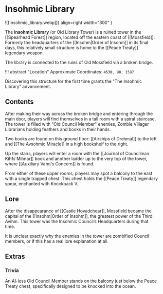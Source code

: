 # Insohmic Library

![[Insohmic_library.webp]]{ align=right width="300" }

The **Insohmic Library** (or Old Library Tower) is a ruined tower in the [[Spearhead Forest]] region, located off the eastern coast of [[Mossfield]]. Formerly the headquarters of the [[Insohm|Order of Insohm]] in its final days, this relatively small structure is home to the [[Peace Treaty]] legendary weapon.

The library is connected to the ruins of Old Mossfield via a broken bridge.

!!! abstract "Location"
    Approximate Coordinates: `4530, 98, 1587`

Discovering this structure for the first time grants the "The Insohmic Library" advancement.

## Contents

After making their way across the broken bridge and entering through the main door, players will find themselves in a tall room with a spiral staircase. The tower is filled with "Old Council Member" enemies, Zombie Villager Librarians holding feathers and books in their hands.

Two books are found on this ground floor: [[Airships of Drehmal]] to the left and [[The Avsohmic Miracle]] in a high bookshelf to the right.

Up the stairs, players will enter a room with the [[Journal of Councilman Kihfs'Mihnar]] book and another ladder up to the very top of the tower, where [[Auxiliary Vahn's Concern]] is found.

From either of these upper rooms, players may spot a balcony to the east with a single trapped chest. This chest holds the [[Peace Treaty]] legendary spear, enchanted with Knockback V.

## Lore

After the disappearance of [[Castle Hovadchear]], Mossfield became the capital of the [[Insohm|Order of Insohm]], the greatest power of the Third Avihm. This tower was the Insohmic Council’s Headquarters during that time.

It is unclear exactly why the enemies in the tower are zombified Council members, or if this has a real lore explanation at all.

## Extras

### Trivia

An AI-less Old Council Member stands on the balcony just below the Peace Treaty chest, specifically designed to be knocked into the ocean.

